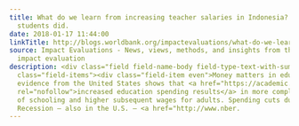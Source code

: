 ```yaml
---
title: What do we learn from increasing teacher salaries in Indonesia? More than the
  students did.
date: 2018-01-17 11:44:00
linkTitle: http://blogs.worldbank.org/impactevaluations/what-do-we-learn-increasing-teacher-salaries-indonesia-more-students-did
source: Impact Evaluations - News, views, methods, and insights from the world of
  impact evaluation
description: <div class="field field-name-body field-type-text-with-summary field-label-hidden"><div
  class="field-items"><div class="field-item even">Money matters in education. Recent
  evidence from the United States shows that <a href="https://academic.oup.com/qje/article/131/1/157/2461148"
  rel="nofollow">increased education spending results</a> in more completed years
  of schooling and higher subsequent wages for adults. Spending cuts during the Great
  Recession – also in the U.S. – <a href="http://www.nber.
---
```

